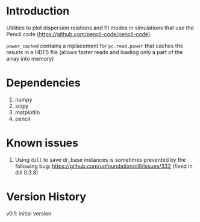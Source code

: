 # Introduction

Utilities to plot dispersion relations and fit modes in simulations that use the Pencil code (<https://github.com/pencil-code/pencil-code>).

`power_cached` contains a replacement for `pc.read.power` that caches the results in a HDF5 file (allows faster reads and loading only a part of the array into memory)

# Dependencies
1. numpy
1. scipy
1. matplotlib
1. pencil

# Known issues
1. Using `dill` to save dr_base instances is sometimes prevented by the following bug: <https://github.com/uqfoundation/dill/issues/332> (fixed in dill 0.3.8)

# Version History

v0.1: initial version
